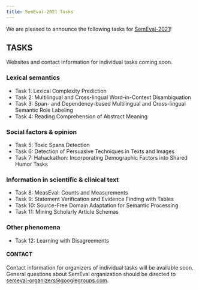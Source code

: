 ```yaml
---
title: SemEval-2021 Tasks
---
```


We are pleased to announce the following tasks for [SemEval-2021](https://semeval.github.io/SemEval2021)!

## TASKS
Websites and contact information for individual tasks coming soon.

### Lexical semantics

- Task 1: Lexical Complexity Prediction
- Task 2: Multilingual and Cross-lingual Word-in-Context Disambiguation
- Task 3: Span- and Dependency-based Multilingual and Cross-lingual Semantic Role Labeling
- Task 4: Reading Comprehension of Abstract Meaning

### Social factors & opinion

- Task 5: Toxic Spans Detection
- Task 6: Detection of Persuasive Techniques in Texts and Images
- Task 7: Hahackathon: Incorporating Demographic Factors into Shared Humor Tasks 

### Information in scientific & clinical text

- Task 8: MeasEval: Counts and Measurements
- Task 9: Statement Verification and Evidence Finding with Tables
- Task 10: Source-Free Domain Adaptation for Semantic Processing
- Task 11: Mining Scholarly Article Schemas

### Other phenomena

- Task 12: Learning with Disagreements


#### CONTACT
Contact information for organizers of individual tasks will be available soon. General questions about SemEval organization should be directed to <semeval-organizers@googlegroups.com>.
